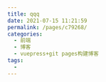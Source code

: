 ```yaml
---
title: qqq
date: 2021-07-15 11:21:59
permalink: /pages/c79268/
categories:
  - 前端
  - 博客
  - vuepress+git pages构建博客
tags:
  - 
---
```

